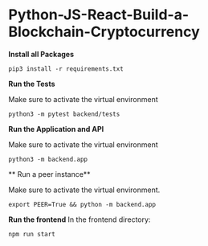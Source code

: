 # Python-JS-React-Build-a-Blockchain-Cryptocurrency


**Install  all Packages**
```
pip3 install -r requirements.txt
```
**Run the Tests**

Make sure to activate the virtual environment

```
python3 -m pytest backend/tests
```

**Run the Application and API**

Make sure to activate the virtual environment

```
python3 -m backend.app
```

** Run a peer instance**

Make sure to activate the virtual environment.

```
export PEER=True && python -m backend.app
```

**Run the frontend**
In the frontend directory:

```npm run start```
